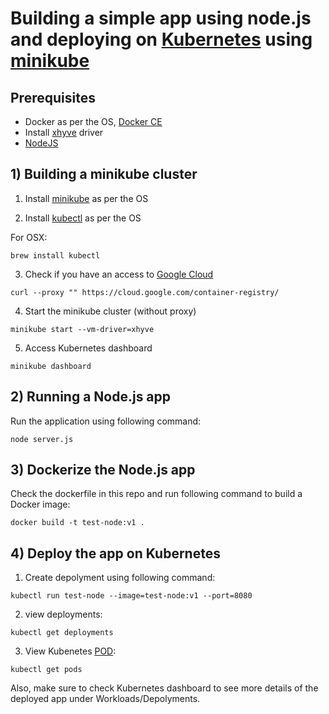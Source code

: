 # Building a simple app using node.js and deploying on [Kubernetes](https://kubernetes.io/) using [minikube](https://kubernetes.io/docs/getting-started-guides/minikube/)


## Prerequisites 

* Docker as per the OS, [Docker CE](https://docs.docker.com/install/) 
* Install [xhyve](https://github.com/zchee/docker-machine-driver-xhyve#install) driver 
* [NodeJS](https://nodejs.org/en/download/) 
 

## 1) Building a minikube cluster 
1. Install [minikube](https://kubernetes.io/docs/tasks/tools/install-minikube/) as per the OS

2. Install [kubectl](https://kubernetes.io/docs/tasks/tools/install-kubectl/) as per the OS

For OSX:
```
brew install kubectl
```
3. Check if you have an access to [Google Cloud](https://cloud.google.com/container-registry/)
```
curl --proxy "" https://cloud.google.com/container-registry/
```
4. Start the minikube cluster (without proxy)
```
minikube start --vm-driver=xhyve
```
5. Access Kubernetes dashboard
```
minikube dashboard
```
## 2) Running a Node.js app
Run the application using following command: 
```
node server.js
```

## 3) Dockerize the Node.js app
Check the dockerfile in this repo and run following command to build a Docker image:
```
docker build -t test-node:v1 .
```

## 4) Deploy the app on Kubernetes 

1. Create depolyment using following command:
```
kubectl run test-node --image=test-node:v1 --port=8080
```
2. view deployments:
```
kubectl get deployments
```
3. View Kubenetes [POD](https://kubernetes.io/docs/concepts/workloads/pods/pod/):
```
kubectl get pods
```
Also, make sure to check Kubernetes dashboard to see more details of the deployed app under Workloads/Depolyments. 




